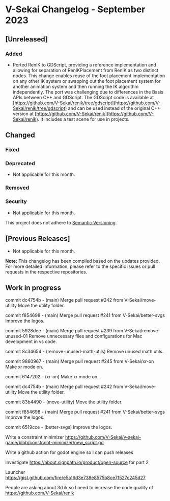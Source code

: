 # V-Sekai Changelog - September 2023

## [Unreleased]

### Added

- Ported RenIK to GDScript, providing a reference implementation and allowing for separation of RenIKPlacement from RenIK as two distinct nodes. This change enables reuse of the foot placement implementation on any other IK system or swapping out the foot placement system for another animation system and then running the IK algorithm independently. The port was challenging due to differences in the Basis APIs between C++ and GDScript. The GDScript code is available at [https://github.com/V-Sekai/renik/tree/gdscript](https://github.com/V-Sekai/renik/tree/gdscript) and can be used instead of the original C++ version at [https://github.com/V-Sekai/renik](https://github.com/V-Sekai/renik). It includes a test scene for use in projects.

## Changed

### Fixed

### Deprecated

- Not applicable for this month.

### Removed

### Security

- Not applicable for this month.

This project does not adhere to [Semantic Versioning](https://semver.org/spec/v2.0.0.html).

## [Previous Releases]

- Not applicable for this month.

**Note:** This changelog has been compiled based on the updates provided. For more detailed information, please refer to the specific issues or pull requests in the respective repositories.

## Work in progress

commit dc4754b - (main) Merge pull request #242 from V-Sekai/move-utility
Move the utility folder.

commit f854698 - (main) Merge pull request #241 from V-Sekai/better-svgs 
Improve the logos.

commit 5928dee - (main) Merge pull request #239 from V-Sekai/remove-unused-01
Remove unnecessary files and configurations for Mac development in vs code.

commit 8c34654 - (remove-unused-math-utils) Remove unused math utils. 

commit 9860967 - (main) Merge pull request #245 from V-Sekai/xr-on
Make xr mode on.

commit 6147202 - (xr-on) Make xr mode on.

commit dc4754b - (main) Merge pull request #242 from V-Sekai/move-utility
Move the utility folder. 

commit 83b4490 - (move-utility) Move the utility folder.

commit f854698 - (main) Merge pull request #241 from V-Sekai/better-svgs
Improve the logos.

commit 6519cce - (better-svgs) Improve the logos.

Write a constraint minimizer https://github.com/V-Sekai/v-sekai-game/blob/constraint-minimizer/new_script.gd

Write a github action for godot engine so I can push releases
 
Investigate https://about.signpath.io/product/open-source for part 2
 
Launcher https://gist.github.com/fire/e5a16d3e738e8575b8ce7f527c245d27

People are asking about 3d ik so I need to increase the code quality of https://github.com/V-Sekai/renik